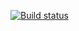 [![Build status](https://ci.appveyor.com/api/projects/status/pge6ummsjgtj25as?svg=true)](https://ci.appveyor.com/project/ellamolochko/hw448)